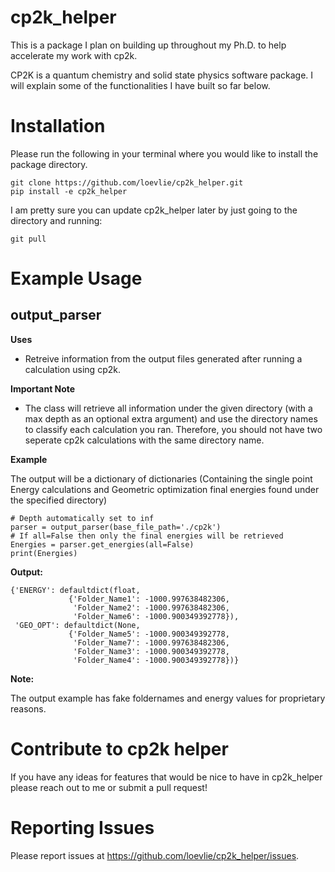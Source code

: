 # cp2k_helper
This is a package I plan on building up throughout my Ph.D. to help accelerate my work with cp2k.

CP2K is a quantum chemistry and solid state physics software package.  I will explain some of the functionalities I have built so far below.

# Installation 

Please run the following in your terminal where you would like to install the package directory.
```
git clone https://github.com/loevlie/cp2k_helper.git
pip install -e cp2k_helper
```

I am pretty sure you can update cp2k_helper later by just going to the directory and running:

```
git pull
```

# Example Usage

## output_parser
**Uses**

* Retreive information from the output files generated after running a calculation using cp2k. 

**Important Note** 

* The class will retrieve all information under the given directory (with a max depth as an optional extra argument) and use the directory names to classify each calculation you ran.  Therefore, you should not have two seperate cp2k calculations with the same directory name.  


**Example**

The output will be a dictionary of dictionaries (Containing the single point Energy calculations and Geometric optimization final energies found under the specified directory)

```python3
# Depth automatically set to inf
parser = output_parser(base_file_path='./cp2k') 
# If all=False then only the final energies will be retrieved
Energies = parser.get_energies(all=False) 
print(Energies)
```
**Output:**
```
{'ENERGY': defaultdict(float,
             {'Folder_Name1': -1000.997638482306,
              'Folder_Name2': -1000.997638482306,
              'Folder_Name6': -1000.900349392778}),
 'GEO_OPT': defaultdict(None,
             {'Folder_Name5': -1000.900349392778,
              'Folder_Name7': -1000.997638482306,
              'Folder_Name3': -1000.900349392778,
              'Folder_Name4': -1000.900349392778})}
```

**Note:** 

The output example has fake foldernames and energy values for proprietary reasons.

# Contribute to cp2k helper

If you have any ideas for features that would be nice to have in cp2k_helper please reach out to me or submit a pull request! 

# Reporting Issues

Please report issues at https://github.com/loevlie/cp2k_helper/issues.

